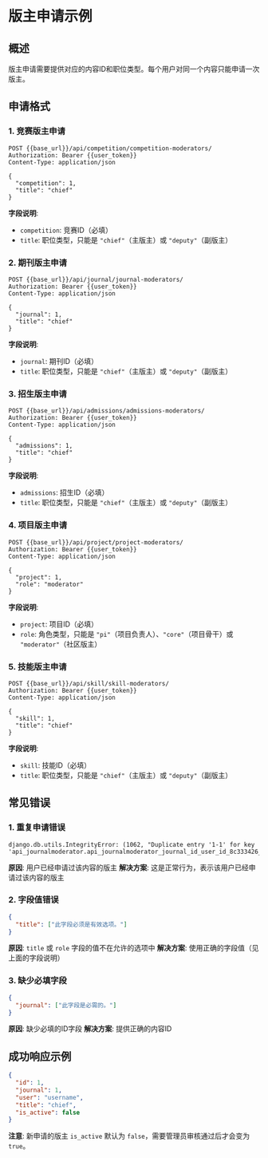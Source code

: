 # 版主申请示例

## 概述
版主申请需要提供对应的内容ID和职位类型。每个用户对同一个内容只能申请一次版主。

## 申请格式

### 1. 竞赛版主申请
```http
POST {{base_url}}/api/competition/competition-moderators/
Authorization: Bearer {{user_token}}
Content-Type: application/json

{
  "competition": 1,
  "title": "chief"
}
```

**字段说明**:
- `competition`: 竞赛ID（必填）
- `title`: 职位类型，只能是 `"chief"`（主版主）或 `"deputy"`（副版主）

### 2. 期刊版主申请
```http
POST {{base_url}}/api/journal/journal-moderators/
Authorization: Bearer {{user_token}}
Content-Type: application/json

{
  "journal": 1,
  "title": "chief"
}
```

**字段说明**:
- `journal`: 期刊ID（必填）
- `title`: 职位类型，只能是 `"chief"`（主版主）或 `"deputy"`（副版主）

### 3. 招生版主申请
```http
POST {{base_url}}/api/admissions/admissions-moderators/
Authorization: Bearer {{user_token}}
Content-Type: application/json

{
  "admissions": 1,
  "title": "chief"
}
```

**字段说明**:
- `admissions`: 招生ID（必填）
- `title`: 职位类型，只能是 `"chief"`（主版主）或 `"deputy"`（副版主）

### 4. 项目版主申请
```http
POST {{base_url}}/api/project/project-moderators/
Authorization: Bearer {{user_token}}
Content-Type: application/json

{
  "project": 1,
  "role": "moderator"
}
```

**字段说明**:
- `project`: 项目ID（必填）
- `role`: 角色类型，只能是 `"pi"`（项目负责人）、`"core"`（项目骨干）或 `"moderator"`（社区版主）

### 5. 技能版主申请
```http
POST {{base_url}}/api/skill/skill-moderators/
Authorization: Bearer {{user_token}}
Content-Type: application/json

{
  "skill": 1,
  "title": "chief"
}
```

**字段说明**:
- `skill`: 技能ID（必填）
- `title`: 职位类型，只能是 `"chief"`（主版主）或 `"deputy"`（副版主）

## 常见错误

### 1. 重复申请错误
```
django.db.utils.IntegrityError: (1062, "Duplicate entry '1-1' for key 'api_journalmoderator.api_journalmoderator_journal_id_user_id_8c333426_uniq'")
```

**原因**: 用户已经申请过该内容的版主
**解决方案**: 这是正常行为，表示该用户已经申请过该内容的版主

### 2. 字段值错误
```json
{
  "title": ["此字段必须是有效选项。"]
}
```

**原因**: `title` 或 `role` 字段的值不在允许的选项中
**解决方案**: 使用正确的字段值（见上面的字段说明）

### 3. 缺少必填字段
```json
{
  "journal": ["此字段是必需的。"]
}
```

**原因**: 缺少必填的ID字段
**解决方案**: 提供正确的内容ID

## 成功响应示例
```json
{
  "id": 1,
  "journal": 1,
  "user": "username",
  "title": "chief",
  "is_active": false
}
```

**注意**: 新申请的版主 `is_active` 默认为 `false`，需要管理员审核通过后才会变为 `true`。
